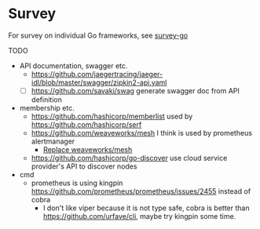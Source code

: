 # Survey

For survey on individual Go frameworks, see [survey-go](../survey-go)

TODO

- API documentation, swagger etc.
  - https://github.com/jaegertracing/jaeger-idl/blob/master/swagger/zipkin2-api.yaml
  - [ ] https://github.com/savaki/swag generate swagger doc from API definition
- membership etc.
  - https://github.com/hashicorp/memberlist used by https://github.com/hashicorp/serf
  - https://github.com/weaveworks/mesh I think is used by prometheus alertmanager
    - [Replace weaveworks/mesh](https://github.com/prometheus/alertmanager/issues/1200) 
  - https://github.com/hashicorp/go-discover use cloud service provider's API to discover nodes
- cmd
  - prometheus is using kingpin https://github.com/prometheus/prometheus/issues/2455 instead of cobra
    - I don't like viper because it is not type safe, cobra is better than https://github.com/urfave/cli, maybe try kingpin some time.